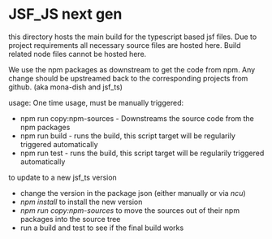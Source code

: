 # JSF_JS next gen

this directory hosts the main build for the typescript based
jsf files.
Due to project requirements all necessary source files are hosted here.
Build related node files cannot be hosted here.

We use the npm packages as downstream to get the code from npm.
Any change should be upstreamed back to the corresponding 
projects from github. (aka mona-dish and jsf_ts)

usage:
One time usage, must be manually triggered:
* npm run copy:npm-sources - Downstreams the source code from the npm packages
* npm run build - runs the build, this script target will be regularily triggered automatically
* npm run test - runs the build, this script target will be regularily triggered automatically

to update to a new jsf_ts version 
* change the version in the package json (either manually or via *ncu*)
* *npm install* to install the new version
* *npm run copy:npm-sources* to move the sources out of their npm packages into the source tree
* run a build and test to see if the final build works


